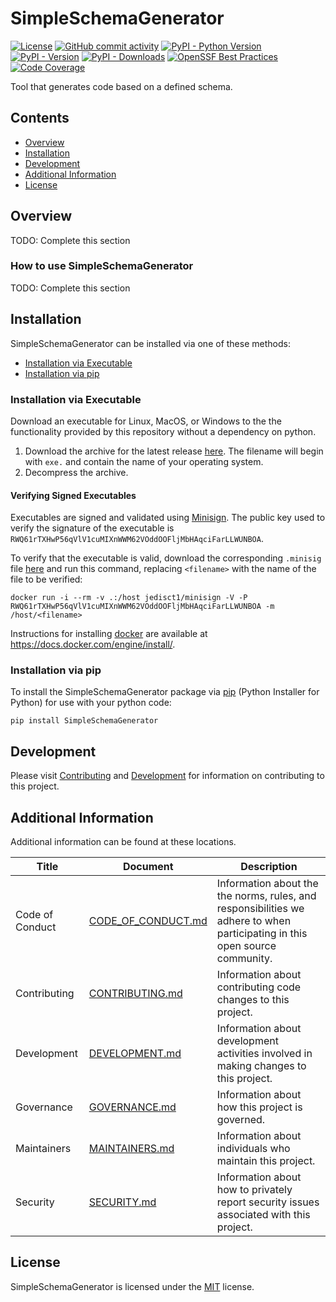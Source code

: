 # SimpleSchemaGenerator

<!-- BEGIN: Exclude Package -->
<!-- [BEGIN] Badges -->
[![License](https://img.shields.io/github/license/davidbrownell/SimpleSchemaGenerator?color=dark-green)](https://github.com/davidbrownell/SimpleSchemaGenerator/blob/master/LICENSE.txt)
[![GitHub commit activity](https://img.shields.io/github/commit-activity/y/davidbrownell/SimpleSchemaGenerator?color=dark-green)](https://github.com/davidbrownell/SimpleSchemaGenerator/commits/main/)
[![PyPI - Python Version](https://img.shields.io/pypi/pyversions/SimpleSchemaGenerator?color=dark-green)](https://pypi.org/project/SimpleSchemaGenerator/)
[![PyPI - Version](https://img.shields.io/pypi/v/SimpleSchemaGenerator?color=dark-green)](https://pypi.org/project/SimpleSchemaGenerator/)
[![PyPI - Downloads](https://img.shields.io/pypi/dm/simpleschemagenerator)](https://pypistats.org/packages/simpleschemagenerator)
[![OpenSSF Best Practices](https://www.bestpractices.dev/projects/9414/badge)](https://www.bestpractices.dev/projects/9414)
[![Code Coverage](https://img.shields.io/endpoint?url=https://gist.githubusercontent.com/davidbrownell/f15146b1b8fdc0a5d45ac0eb786a84f7/raw/SimpleSchemaGenerator_coverage.json)](https://github.com/davidbrownell/SimpleSchemaGenerator/actions)
<!-- [END] Badges -->
<!-- END: Exclude Package -->

Tool that generates code based on a defined schema.

<!-- BEGIN: Exclude Package -->
## Contents
- [Overview](#overview)
- [Installation](#installation)
- [Development](#development)
- [Additional Information](#additional-information)
- [License](#license)
<!-- END: Exclude Package -->

## Overview
TODO: Complete this section

### How to use SimpleSchemaGenerator
TODO: Complete this section

<!-- BEGIN: Exclude Package -->
## Installation
<!-- [BEGIN] Installation -->
SimpleSchemaGenerator can be installed via one of these methods:

- [Installation via Executable](#installation-via-executable)
- [Installation via pip](#installation-via-pip)

### Installation via Executable
Download an executable for Linux, MacOS, or Windows to the the functionality provided by this repository without a dependency on python.

1. Download the archive for the latest release [here](https://github.com/davidbrownell/SimpleSchemaGenerator/releases/latest). The filename will begin with `exe.` and contain the name of your operating system.
2. Decompress the archive.

#### Verifying Signed Executables
Executables are signed and validated using [Minisign](https://jedisct1.github.io/minisign/). The public key used to verify the signature of the executable is `RWQ61rTXHwP56qVlV1cuMIXnWWM62VOddOOFljMbHAqciFarLLWUNBOA`.

To verify that the executable is valid, download the corresponding `.minisig` file [here](https://github.com/davidbrownell/SimpleSchemaGenerator/releases/latest) and run this command, replacing `<filename>` with the name of the file to be verified:

`docker run -i --rm -v .:/host jedisct1/minisign -V -P RWQ61rTXHwP56qVlV1cuMIXnWWM62VOddOOFljMbHAqciFarLLWUNBOA -m /host/<filename>`

Instructions for installing [docker](https://docker.com) are available at https://docs.docker.com/engine/install/.

### Installation via pip
To install the SimpleSchemaGenerator package via [pip](https://pip.pypa.io/en/stable/) (Python Installer for Python) for use with your python code:

`pip install SimpleSchemaGenerator`

<!-- [END] Installation -->

## Development
<!-- [BEGIN] Development -->
Please visit [Contributing](https://github.com/davidbrownell/SimpleSchemaGenerator/blob/main/CONTRIBUTING.md) and [Development](https://github.com/davidbrownell/SimpleSchemaGenerator/blob/main/DEVELOPMENT.md) for information on contributing to this project.<!-- [END] Development -->

<!-- END: Exclude Package -->

## Additional Information
Additional information can be found at these locations.

<!-- [BEGIN] Additional Information -->
| Title | Document | Description |
| --- | --- | --- |
| Code of Conduct | [CODE_OF_CONDUCT.md](https://github.com/davidbrownell/SimpleSchemaGenerator/blob/main/CODE_OF_CONDUCT.md) | Information about the the norms, rules, and responsibilities we adhere to when participating in this open source community. |
| Contributing | [CONTRIBUTING.md](https://github.com/davidbrownell/SimpleSchemaGenerator/blob/main/CONTRIBUTING.md) | Information about contributing code changes to this project. |
| Development | [DEVELOPMENT.md](https://github.com/davidbrownell/SimpleSchemaGenerator/blob/main/DEVELOPMENT.md) | Information about development activities involved in making changes to this project. |
| Governance | [GOVERNANCE.md](https://github.com/davidbrownell/SimpleSchemaGenerator/blob/main/GOVERNANCE.md) | Information about how this project is governed. |
| Maintainers | [MAINTAINERS.md](https://github.com/davidbrownell/SimpleSchemaGenerator/blob/main/MAINTAINERS.md) | Information about individuals who maintain this project. |
| Security | [SECURITY.md](https://github.com/davidbrownell/SimpleSchemaGenerator/blob/main/SECURITY.md) | Information about how to privately report security issues associated with this project. |
<!-- [END] Additional Information -->

## License

SimpleSchemaGenerator is licensed under the <a href="https://choosealicense.com/licenses/mit/" target="_blank">MIT</a> license.

